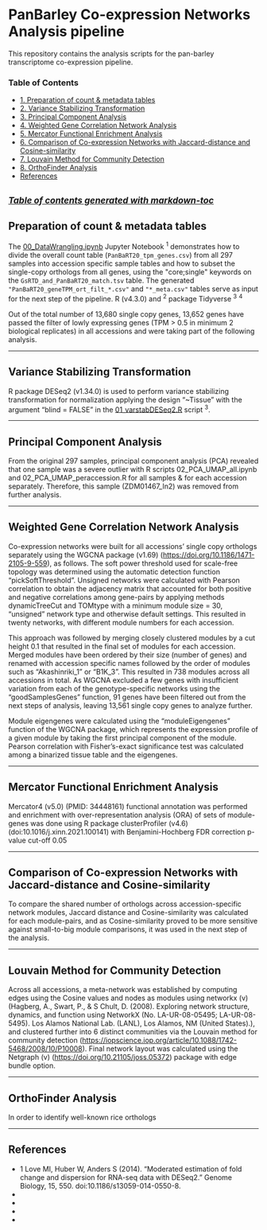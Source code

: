 # PanBarley Co-expression Networks Analysis pipeline

This repository contains the analysis scripts for the pan-barley transcriptome co-expression pipeline. 

### Table of Contents

- [1. Preparation of count & metadata tables](#preparation-of-count---metadata-tables)
- [2. Variance Stabilizing Transformation](#variance-stabilizing-transformation)
- [3. Principal Component Analysis](#principal-component-analysis)
- [4. Weighted Gene Correlation Network Analysis](#weighted-gene-correlation-network-analysis)
- [5. Mercator Functional Enrichment Analysis](#mercator-functional-enrichment-analysis)
- [6. Comparison of Co-expression Networks with Jaccard-distance and Cosine-similarity](#comparison-of-co-expression-networks-with-jaccard-distance-and-cosine-similarity)
- [7. Louvain Method for Community Detection](#louvain-method-for-community-detection)
- [8. OrthoFinder Analysis](#orthofinder-analysis)
- [References](#references)

<small><i><a href='http://ecotrust-canada.github.io/markdown-toc/'>Table of contents generated with markdown-toc</a></i></small>
---

## Preparation of count & metadata tables
The [00_DataWrangling.ipynb](https://github.com/vanda-marosi/PanBarleyNetworks/blob/main/scripts/00_DataWrangling.ipynb) Jupyter Notebook <sup>1</sup> demonstrates how to divide the overall count table (`PanBaRT20_tpm_genes.csv`) from all 297 samples into accession specific sample tables and how to subset the single-copy orthologs from all genes, using the "core;single" keywords on the `GsRTD_and_PanBaRT20_match.tsv` table. The generated `"PanBaRT20_geneTPM_ort_filt_*.csv"` and `"*_meta.csv"` tables serve as input for the next step of the pipeline. R (v4.3.0) and <sup>2</sup> package Tidyverse <sup>3</sup> <sup>4</sup>

Out of the total number of 13,680 single copy genes, 13,652 genes have passed the filter of lowly expressing genes (TPM > 0.5 in minimum 2 biological replicates) in all accessions and were taking part of the following analysis. 

---

## Variance Stabilizing Transformation
R package DESeq2 (v1.34.0) is used to perform variance stabilizing transformation for normalization applying the design “~Tissue” with the argument “blind = FALSE” in the [01_varstabDESeq2.R](https://github.com/vanda-marosi/PanBarleyNetworks/blob/main/scripts/01_varstabDESeq2.R) script <sup>3</sup>.

---

## Principal Component Analysis 
From the original 297 samples, principal component analysis (PCA) revealed that one sample was a severe outlier with R scripts 02_PCA_UMAP_all.ipynb and 02_PCA_UMAP_peraccession.R for all samples & for each accession separately. Therefore, this sample (ZDM01467_In2) was removed from further analysis. 

---

## Weighted Gene Correlation Network Analysis
Co-expression networks were built for all accessions’ single copy orthologs separately using the WGCNA package (v1.69) (https://doi.org/10.1186/1471-2105-9-559), as follows. The soft power threshold used for scale-free topology was determined using the automatic detection function “pickSoftThreshold”. Unsigned networks were calculated with Pearson correlation to obtain the adjacency matrix that accounted for both positive and negative correlations among gene-pairs by applying methods dynamicTreeCut and TOMtype with a minimum module size = 30, “unsigned” network type and otherwise default settings. This resulted in twenty networks, with different module numbers for each accession.

This approach was followed by merging closely clustered modules by a cut height 0.1 that resulted in the final set of modules for each accession. Merged modules have been ordered by their size (number of genes) and renamed with accession specific names followed by the order of modules such as “Akashinriki_1” or “B1K_3”. This resulted in 738 modules across all accessions in total. As WGCNA excluded a few genes with insufficient variation from each of the genotype-specific networks using the “goodSamplesGenes” function, 91 genes have been filtered out from the next steps of analysis, leaving 13,561 single copy genes to analyze further. 

Module eigengenes were calculated using the “moduleEigengenes” function of the WGCNA package, which represents the expression profile of a given module by taking the first principal component of the module. Pearson correlation with Fisher’s-exact significance test was calculated among a binarized tissue table and the eigengenes.

---

## Mercator Functional Enrichment Analysis
Mercator4 (v5.0) (PMID: 34448161) functional annotation was performed and enrichment with over-representation analysis (ORA) of sets of module-genes was done using R package clusterProfiler (v4.6) (doi:10.1016/j.xinn.2021.100141) with Benjamini-Hochberg FDR correction p-value cut-off 0.05

---

## Comparison of Co-expression Networks with Jaccard-distance and Cosine-similarity 
To compare the shared number of orthologs across accession-specific network modules, Jaccard distance and Cosine-similarity was calculated for each module-pairs, and as Cosine-similarity proved to be more sensitive against small-to-big module comparisons, it was used in the next step of the analysis.

---

## Louvain Method for Community Detection 
Across all accessions, a meta-network was established by computing edges using the Cosine values and nodes as modules using networkx (v) (Hagberg, A., Swart, P., & S Chult, D. (2008). Exploring network structure, dynamics, and function using NetworkX (No. LA-UR-08-05495; LA-UR-08-5495). Los Alamos National Lab. (LANL), Los Alamos, NM (United States).), and clustered further into 6 distinct communities via the Louvain method for community detection (https://iopscience.iop.org/article/10.1088/1742-5468/2008/10/P10008). Final network layout was calculated using the Netgraph (v) (https://doi.org/10.21105/joss.05372) package with edge bundle option.

---

## OrthoFinder Analysis
In order to identify well-known rice orthologs

---

## References

* 1 Love MI, Huber W, Anders S (2014). “Moderated estimation of fold change and dispersion for RNA-seq data with DESeq2.” Genome Biology, 15, 550. doi:10.1186/s13059-014-0550-8.
*
*
*
*

